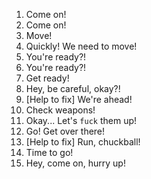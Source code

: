 1. Come on!
2. Come on!
3. Move!
4. Quickly! We need to move!
5. You're ready?!
6. You're ready?!
7. Get ready!
8. Hey, be careful, okay?!
9. [Help to fix] We're ahead!
10. Check weapons!
11. Okay... Let's `fuck` them up!
12. Go! Get over there!
13. [Help to fix] Run, chuckball!
14. Time to go!
15. Hey, come on, hurry up!